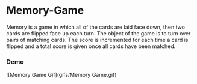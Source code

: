 # Memory-Game
Memory is a game in which all of the cards are laid face down, then two cards are flipped face up each turn. The object of the game is to turn over pairs of matching cards. The score is incremented for each time a card is flipped and a total score is given once all cards have been matched.

### Demo
![Memory Game Gif](gifs/Memory Game.gif)
